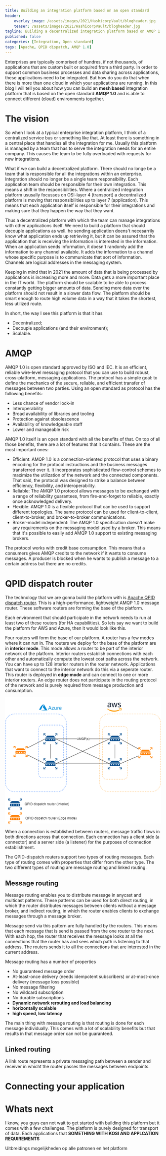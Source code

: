 ```yaml
---
title: Building an integration platform based on an open standard
header:    
    overlay_image: /assets/images/2021/HashicorpVault/blogheader.jpg
    teaser: /assets/images/2021/HashicorpVault/blogheader.jpg
tagline: Building a decentralized integration platform based on AMQP 1.0
published: false
categories: [Integration, Open standard]
tags: [Apache, QPID dispatch, AMQP 1.0]
---
```


Enterprises are typically comprised of hundres, if not thousands, of applications that are custom built or acquired from a third party. In order to support common business processes and data sharing across applications, these applications need to be integrated. But how do you do that when there is more than one cloud in which your applications are running. In this blog I will tell you about how you can build an **mesh based** integration platform that is based on the open standard **AMQP 1.0** and is able to connect different (cloud) environments together. 

# The vision
So when I look at a typical enterprise integration platform, I think of a centralized service bus or something like that. At least there is something in a central place that handles all the integration for me. Usually this platform is managed by a team that has to serve the integration needs for an entire company. This causes the team to be fully overloaded with requests for new integrations.

What if we can build a decentralized platform. There should no longe be a team that is responsible for all the integrations within an enterprise. Integration should no longer be a single team responsibility. Each application team should be responsible for their own integration. This means a shift in the responsibilities. Where a centralized integration platform ususally focusses on OSI-layer 4 (transport) a decentralized platform is moving that responsibilities up to layer 7 (application). This means that each application itself is responsible for their integrations and making sure that they happen the way that they want.

Thus a decentralized platform with which the team can manage integrations with other applications itself. We need to build a platform that should decouple applications as well. he sending application doens't necesarrily know what application ends up retrieving it, but it can be assured that the application that is receiving the information is interested in the information. When an application sends information, it doesn't randomly add the information to any channel available. It adds the information to a channel whose specific purpose is to communicate that sort of information. Channels are logical addresses in the messaging system.

Keeping in mind that in 2021 the amount of data that is being processed by applications is increasing more and more. Data gets a more important place in the IT world. The platform should be scalable to be able to process constantly getting bigger amounts of data. Sending more data over the platform should not result in a slower data flow. The platform should be smart enough to route high volume data in a way that it takes the shortest, less utilized route.

In short, the way I see this platform is that it has 
- Decentralized;
- Decouple applications (and their environment);
- Scalable.

# AMQP
AMQP 1.0 is open standard approved by ISO and IEC. It is an efficient, reliable wire-level messaging protocol that you can use to build robust, cross-platform, messaging applications. The protocol has a simple goal: to define the mechanics of the secure, reliable, and efficient transfer of messages between two parties. Using an open standard as protocol has the following benefits:

- Less chance of vendor lock-in
- Interoperability
- Broad availability of libraries and tooling
- Protection against obsolescence
- Availability of knowledgeable staff
- Lower and manageable risk

AMQP 1.0 itself is an open standard with all the benefits of that. On top of all those benefits, there are a lot of features that it contains. These are the most important ones: 

- Efficient: AMQP 1.0 is a connection-oriented protocol that uses a binary encoding for the protocol instructions and the business messages transferred over it. It incorporates sophisticated flow-control schemes to maximize the utilization of the network and the connected components. That said, the protocol was designed to strike a balance between efficiency, flexibility, and interoperability.
- Reliable: The AMQP 1.0 protocol allows messages to be exchanged with a range of reliability guarantees, from fire-and-forget to reliable, exactly once acknowledged delivery.
- Flexible: AMQP 1.0 is a flexible protocol that can be used to support different topologies. The same protocol can be used for client-to-client, client-to-broker, and broker-to-broker communications.
- Broker-model independent: The AMQP 1.0 specification doesn't make any requirements on the messaging model used by a broker. This means that it's possible to easily add AMQP 1.0 support to existing messaging brokers.

The protocol works with credit base consumption. This means that a consumers gives AMQP credits to the network if it wants to consume messages. A producer is blocked when he wants to publish a message to a certain address but there are no credits.

# QPID dispatch router
The technology that we are gonna build the platform with is [Apache QPID dispatch router](https://qpid.apache.org/components/dispatch-router/index.html). This is a high-performance, lightweight AMQP 1.0 message router. These software routers are forming the base of the platform. 

Each environment that should participate in the network needs to run at least two of these routers (for HA capabilities). So lets say we want to build the platform for AWS and Azure, then it would look like this. 

Four routers will form the base of our platform. A router has a few modes where it can run in. The routers we deploy for the base of the platform are in **interior mode**. This mode allows a router to be part of the interior network of the platform. Interior routers establish connections with each other and automatically compute the lowest cost paths across the network. You can have up to 128 interior routers in the router network. Applications that want to connect to the interior network do this via a seperate router. This router is deployed in **edge mode** and can connect to one or more interior routers. An edge router does not participate in the routing protocol of the network and is purely required from message production and consumption.

![PlatformBase](../assets/images/2021/IntegrationPlatform/PlatformBase.png)

When a connection is established between routers, message traffic flows in both directions across that connection. Each connection has a client side (a connector) and a server side (a listener) for the purposes of connection establishment.

The QPID-dispatch routers support two types of routing messages. Each type of routing comes with properties that differ from the other type. The two different types of routing are message routing and linked routing.

## Message routing
Message routing enables you to distribute message in anycast and multicast patterns. These patterns can be used for both direct routing, in which the router distributes messages between clients without a message broker, and indirect routing, in which the router enables clients to exchange messages through a message broker.

Message send via this pattern are fully handled by the routers. This means that each message that is send is passed from the one router to the next. With each hop, the router that receives the message looks at all the connections that the router has and sees which path is listening to that address. The routers sends it to all the connections that are interested in the current address.

Message routing has a number of properties 

- No guaranteed message order
- At-least-once delivery (needs idempotent subscribers) or at-most-once delivery (message loss possible)
- No message filtering
- No wildcard subscription
- No durable subscriptions
- **Dynamic network rerouting and load balancing**
- **horizontally scalable**
- **high speed, low latency**

The main thing with message routing is that routing is done for each message individually. This comes with a lot of scalability benefits but that results in that message order can not be guaranteed.

## Linked routing
A link route represents a private messaging path between a sender and receiver in whicht the router passes the messages between endpoints.

# Connecting your application


# Whats next
I know, you guys can not wait to get started with building this platform but it comes with a few challenges. The platform is purely designed for transport of data. Each applications that **SOMETHING WITH KOSI AND APPLCATION REQUIREMENTS**


Uitbreidings mogelijkheden op alle patronen en het platform
